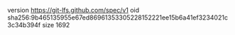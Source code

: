 version https://git-lfs.github.com/spec/v1
oid sha256:9b465135955e67ed86961353305228152221ee15b6a41ef3234021c3c34b394f
size 1692
